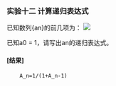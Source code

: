 ### 实验十二 计算递归表达式

已知数列{an}的前几项为：
​![](http://kfcoding-static.oss-cn-hangzhou.aliyuncs.com/gitcourse-DaSE_lab/pic/3.2.png)

已知a0 = 1，请写出an的递归表达式。
#### [结果]

```
	A_n=1/(1+A_n-1)
```

